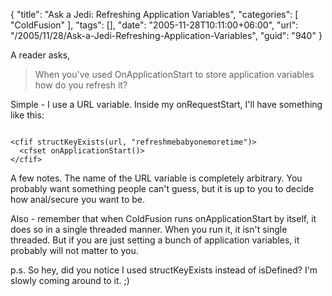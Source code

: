 {
	"title": "Ask a Jedi: Refreshing Application Variables",
	"categories": [
		"ColdFusion"
	],
	"tags": [],
	"date": "2005-11-28T10:11:00+06:00",
	"url": "/2005/11/28/Ask-a-Jedi-Refreshing-Application-Variables",
	"guid": "940"
}

A reader asks, 

<blockquote>
When you've used OnApplicationStart to store application variables how do you refresh it?
</blockquote>

Simple - I use a URL variable. Inside my onRequestStart, I'll have something like this:

<code>
&lt;cfif structKeyExists(url, "refreshmebabyonemoretime")&gt;
  &lt;cfset onApplicationStart()&gt;
&lt;/cfif&gt;
</code>

A few notes. The name of the URL variable is completely arbitrary. You probably want something people can't guess, but it is up to you to decide how anal/secure you want to be. 

Also - remember that when ColdFusion runs onApplicationStart by itself, it does so in a single threaded manner. When you run it, it isn't single threaded. But if you are just setting a bunch of application variables, it probably will not matter to you.

p.s. So hey, did you notice I used structKeyExists instead of isDefined? I'm slowly coming around to it. ;)